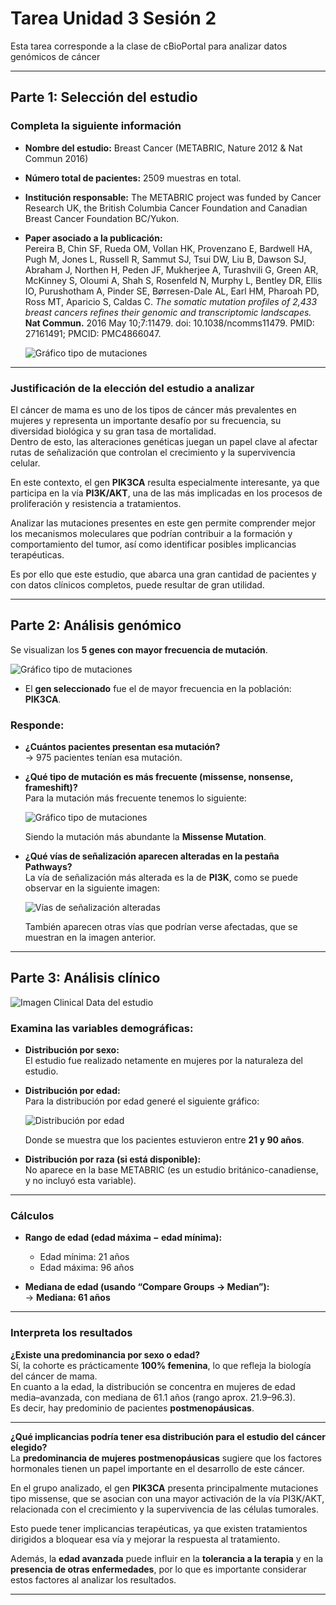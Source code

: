 # Tarea Unidad 3 Sesión 2

Esta tarea corresponde a la clase de cBioPortal para analizar datos genómicos de cáncer

---

## **Parte 1: Selección del estudio**

### **Completa la siguiente información**

- **Nombre del estudio:** Breast Cancer (METABRIC, Nature 2012 & Nat Commun 2016)  
- **Número total de pacientes:** 2509 muestras en total.  
- **Institución responsable:** The METABRIC project was funded by Cancer Research UK, the British Columbia Cancer Foundation and Canadian Breast Cancer Foundation BC/Yukon.  
- **Paper asociado a la publicación:**  
  Pereira B, Chin SF, Rueda OM, Vollan HK, Provenzano E, Bardwell HA, Pugh M, Jones L, Russell R, Sammut SJ, Tsui DW, Liu B, Dawson SJ, Abraham J, Northen H, Peden JF, Mukherjee A, Turashvili G, Green AR, McKinney S, Oloumi A, Shah S, Rosenfeld N, Murphy L, Bentley DR, Ellis IO, Purushotham A, Pinder SE, Børresen-Dale AL, Earl HM, Pharoah PD, Ross MT, Aparicio S, Caldas C. *The somatic mutation profiles of 2,433 breast cancers refines their genomic and transcriptomic landscapes.* **Nat Commun.** 2016 May 10;7:11479. doi: 10.1038/ncomms11479. PMID: 27161491; PMCID: PMC4866047.

   ![Gráfico tipo de mutaciones](imagenes/portada.png)

---

### **Justificación de la elección del estudio a analizar**

El cáncer de mama es uno de los tipos de cáncer más prevalentes en mujeres y representa un importante desafío por su frecuencia, su diversidad biológica y su gran tasa de mortalidad.  
Dentro de esto, las alteraciones genéticas juegan un papel clave al afectar rutas de señalización que controlan el crecimiento y la supervivencia celular.  

En este contexto, el gen **PIK3CA** resulta especialmente interesante, ya que participa en la vía **PI3K/AKT**, una de las más implicadas en los procesos de proliferación y resistencia a tratamientos.  

Analizar las mutaciones presentes en este gen permite comprender mejor los mecanismos moleculares que podrían contribuir a la formación y comportamiento del tumor, así como identificar posibles implicancias terapéuticas.  

Es por ello que este estudio, que abarca una gran cantidad de pacientes y con datos clínicos completos, puede resultar de gran utilidad.

---

## **Parte 2: Análisis genómico**

Se visualizan los **5 genes con mayor frecuencia de mutación**.

![Gráfico tipo de mutaciones](imagenes/imagen1.png)

- El **gen seleccionado** fue el de mayor frecuencia en la población: **PIK3CA**.  

### **Responde:**

- **¿Cuántos pacientes presentan esa mutación?**  
  → 975 pacientes tenían esa mutación.

- **¿Qué tipo de mutación es más frecuente (missense, nonsense, frameshift)?**  
  Para la mutación más frecuente tenemos lo siguiente:

  ![Gráfico tipo de mutaciones](imagenes/imagen2.png)

  Siendo la mutación más abundante la **Missense Mutation**.

- **¿Qué vías de señalización aparecen alteradas en la pestaña Pathways?**  
  La vía de señalización más alterada es la de **PI3K**, como se puede observar en la siguiente imagen:

  ![Vías de señalización alteradas](imagenes/imagen3.png)

  También aparecen otras vías que podrían verse afectadas, que se muestran en la imagen anterior.

---

## **Parte 3: Análisis clínico**

![Imagen Clinical Data del estudio](imagenes/clinica.png)

### **Examina las variables demográficas:**

- **Distribución por sexo:**  
  El estudio fue realizado netamente en mujeres por la naturaleza del estudio.

- **Distribución por edad:**  
  Para la distribución por edad generé el siguiente gráfico:

  ![Distribución por edad](imagenes/imagen4.png)

  Donde se muestra que los pacientes estuvieron entre **21 y 90 años**.

- **Distribución por raza (si está disponible):**  
  No aparece en la base METABRIC (es un estudio británico-canadiense, y no incluyó esta variable).

---

### **Cálculos**

- **Rango de edad (edad máxima − edad mínima):**  
  - Edad mínima: 21 años  
  - Edad máxima: 96 años  

- **Mediana de edad (usando “Compare Groups → Median”):**  
  → **Mediana: 61 años**

---

### **Interpreta los resultados**

**¿Existe una predominancia por sexo o edad?**  
Sí, la cohorte es prácticamente **100% femenina**, lo que refleja la biología del cáncer de mama.  
En cuanto a la edad, la distribución se concentra en mujeres de edad media–avanzada, con mediana de 61.1 años (rango aprox. 21.9–96.3).  
Es decir, hay predominio de pacientes **postmenopáusicas**.

---

**¿Qué implicancias podría tener esa distribución para el estudio del cáncer elegido?**  
La **predominancia de mujeres postmenopáusicas** sugiere que los factores hormonales tienen un papel importante en el desarrollo de este cáncer.  

En el grupo analizado, el gen **PIK3CA** presenta principalmente mutaciones tipo missense, que se asocian con una mayor activación de la vía PI3K/AKT, relacionada con el crecimiento y la supervivencia de las células tumorales.  

Esto puede tener implicancias terapéuticas, ya que existen tratamientos dirigidos a bloquear esa vía y mejorar la respuesta al tratamiento.  

Además, la **edad avanzada** puede influir en la **tolerancia a la terapia** y en la **presencia de otras enfermedades**, por lo que es importante considerar estos factores al analizar los resultados.

---


